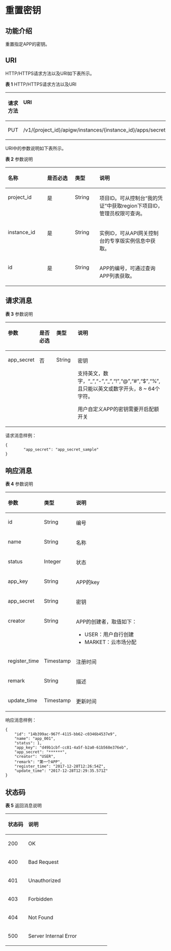 # 重置密钥<a name="apig-phapi-180713038"></a>

## 功能介绍<a name="section47629430"></a>

重置指定APP的密钥。

## URI<a name="section26011693"></a>

HTTP/HTTPS请求方法以及URI如下表所示。

**表 1**  HTTP/HTTPS请求方法以及URI

<a name="table60402647"></a>
<table><thead align="left"><tr id="row59047728"><th class="cellrowborder" valign="top" width="20%" id="mcps1.2.3.1.1"><p id="p18136646"><a name="p18136646"></a><a name="p18136646"></a>请求方法</p>
</th>
<th class="cellrowborder" valign="top" width="80%" id="mcps1.2.3.1.2"><p id="p59782258"><a name="p59782258"></a><a name="p59782258"></a>URI</p>
</th>
</tr>
</thead>
<tbody><tr id="row10524697"><td class="cellrowborder" valign="top" width="20%" headers="mcps1.2.3.1.1 "><p id="p47194149"><a name="p47194149"></a><a name="p47194149"></a>PUT</p>
</td>
<td class="cellrowborder" valign="top" width="80%" headers="mcps1.2.3.1.2 "><p id="p64629758"><a name="p64629758"></a><a name="p64629758"></a>/v1/{project_id}/apigw/instances/{instance_id}/apps/secret/{id}</p>
</td>
</tr>
</tbody>
</table>

URI中的参数说明如下表所示。

**表 2**  参数说明

<a name="table519051"></a>
<table><thead align="left"><tr id="row48098925"><th class="cellrowborder" valign="top" width="24.48755124487551%" id="mcps1.2.5.1.1"><p id="p3698841"><a name="p3698841"></a><a name="p3698841"></a>名称</p>
</th>
<th class="cellrowborder" valign="top" width="17.348265173482652%" id="mcps1.2.5.1.2"><p id="p31170665"><a name="p31170665"></a><a name="p31170665"></a>是否必选</p>
</th>
<th class="cellrowborder" valign="top" width="15.308469153084694%" id="mcps1.2.5.1.3"><p id="p41795909"><a name="p41795909"></a><a name="p41795909"></a>类型</p>
</th>
<th class="cellrowborder" valign="top" width="42.85571442855714%" id="mcps1.2.5.1.4"><p id="p30025494"><a name="p30025494"></a><a name="p30025494"></a>说明</p>
</th>
</tr>
</thead>
<tbody><tr id="row98218424384"><td class="cellrowborder" valign="top" width="24.48755124487551%" headers="mcps1.2.5.1.1 "><p id="p55878963"><a name="p55878963"></a><a name="p55878963"></a>project_id</p>
</td>
<td class="cellrowborder" valign="top" width="17.348265173482652%" headers="mcps1.2.5.1.2 "><p id="p29902160"><a name="p29902160"></a><a name="p29902160"></a>是</p>
</td>
<td class="cellrowborder" valign="top" width="15.308469153084694%" headers="mcps1.2.5.1.3 "><p id="p6155914"><a name="p6155914"></a><a name="p6155914"></a>String</p>
</td>
<td class="cellrowborder" valign="top" width="42.85571442855714%" headers="mcps1.2.5.1.4 "><p id="p28867016"><a name="p28867016"></a><a name="p28867016"></a>项目ID。可从控制台“我的凭证”中获取region下项目ID，管理员权限可查询。</p>
</td>
</tr>
<tr id="row13486842153816"><td class="cellrowborder" valign="top" width="24.48755124487551%" headers="mcps1.2.5.1.1 "><p id="p1780913159538"><a name="p1780913159538"></a><a name="p1780913159538"></a>instance_id</p>
</td>
<td class="cellrowborder" valign="top" width="17.348265173482652%" headers="mcps1.2.5.1.2 "><p id="p9809215115310"><a name="p9809215115310"></a><a name="p9809215115310"></a>是</p>
</td>
<td class="cellrowborder" valign="top" width="15.308469153084694%" headers="mcps1.2.5.1.3 "><p id="p1280914152538"><a name="p1280914152538"></a><a name="p1280914152538"></a>String</p>
</td>
<td class="cellrowborder" valign="top" width="42.85571442855714%" headers="mcps1.2.5.1.4 "><p id="p1880914157537"><a name="p1880914157537"></a><a name="p1880914157537"></a>实例ID，可从API网关控制台的专享版实例信息中获取。</p>
</td>
</tr>
<tr id="row16145988"><td class="cellrowborder" valign="top" width="24.48755124487551%" headers="mcps1.2.5.1.1 "><p id="p32756662"><a name="p32756662"></a><a name="p32756662"></a>id</p>
</td>
<td class="cellrowborder" valign="top" width="17.348265173482652%" headers="mcps1.2.5.1.2 "><p id="p36043989"><a name="p36043989"></a><a name="p36043989"></a>是</p>
</td>
<td class="cellrowborder" valign="top" width="15.308469153084694%" headers="mcps1.2.5.1.3 "><p id="p33881992"><a name="p33881992"></a><a name="p33881992"></a>String</p>
</td>
<td class="cellrowborder" valign="top" width="42.85571442855714%" headers="mcps1.2.5.1.4 "><p id="p60086840"><a name="p60086840"></a><a name="p60086840"></a>APP的编号，可通过查询APP列表获取。</p>
</td>
</tr>
</tbody>
</table>

## 请求消息<a name="section32778653"></a>

**表 3**  参数说明

<a name="table52858460"></a>
<table><thead align="left"><tr id="row52119005"><th class="cellrowborder" valign="top" width="15.15%" id="mcps1.2.5.1.1"><p id="p60889838"><a name="p60889838"></a><a name="p60889838"></a>参数</p>
</th>
<th class="cellrowborder" valign="top" width="13.13%" id="mcps1.2.5.1.2"><p id="p33129840"><a name="p33129840"></a><a name="p33129840"></a>是否必选</p>
</th>
<th class="cellrowborder" valign="top" width="14.14%" id="mcps1.2.5.1.3"><p id="p66271370"><a name="p66271370"></a><a name="p66271370"></a>类型</p>
</th>
<th class="cellrowborder" valign="top" width="57.58%" id="mcps1.2.5.1.4"><p id="p66380773"><a name="p66380773"></a><a name="p66380773"></a>说明</p>
</th>
</tr>
</thead>
<tbody><tr id="row13951012524"><td class="cellrowborder" valign="top" width="15.15%" headers="mcps1.2.5.1.1 "><p id="p571817817386"><a name="p571817817386"></a><a name="p571817817386"></a>app_secret</p>
</td>
<td class="cellrowborder" valign="top" width="13.13%" headers="mcps1.2.5.1.2 "><p id="p07197813819"><a name="p07197813819"></a><a name="p07197813819"></a>否</p>
</td>
<td class="cellrowborder" valign="top" width="14.14%" headers="mcps1.2.5.1.3 "><p id="p1871928203812"><a name="p1871928203812"></a><a name="p1871928203812"></a>String</p>
</td>
<td class="cellrowborder" valign="top" width="57.58%" headers="mcps1.2.5.1.4 "><p id="p177191863810"><a name="p177191863810"></a><a name="p177191863810"></a>密钥</p>
<p id="p69053295477"><a name="p69053295477"></a><a name="p69053295477"></a>支持英文，数字，“_”,“-”,“_”,“!”,“@”,“#”,“$”,“%”,且只能以英文或数字开头，8 ~ 64个字符。</p>
<p id="p790520296470"><a name="p790520296470"></a><a name="p790520296470"></a>用户自定义APP的密钥需要开启配额开关</p>
</td>
</tr>
</tbody>
</table>

请求消息样例：

```
{
        "app_secret": "app_secret_sample"
}
```

## 响应消息<a name="section37825199"></a>

**表 4**  参数说明

<a name="table32464282"></a>
<table><thead align="left"><tr id="row38958777"><th class="cellrowborder" valign="top" width="20%" id="mcps1.2.4.1.1"><p id="p1544355"><a name="p1544355"></a><a name="p1544355"></a>参数</p>
</th>
<th class="cellrowborder" valign="top" width="20%" id="mcps1.2.4.1.2"><p id="p57983950"><a name="p57983950"></a><a name="p57983950"></a>类型</p>
</th>
<th class="cellrowborder" valign="top" width="60%" id="mcps1.2.4.1.3"><p id="p66188386"><a name="p66188386"></a><a name="p66188386"></a>说明</p>
</th>
</tr>
</thead>
<tbody><tr id="row59659013"><td class="cellrowborder" valign="top" width="20%" headers="mcps1.2.4.1.1 "><p id="p541922"><a name="p541922"></a><a name="p541922"></a>id</p>
</td>
<td class="cellrowborder" valign="top" width="20%" headers="mcps1.2.4.1.2 "><p id="p43895711"><a name="p43895711"></a><a name="p43895711"></a>String</p>
</td>
<td class="cellrowborder" valign="top" width="60%" headers="mcps1.2.4.1.3 "><p id="p65891684"><a name="p65891684"></a><a name="p65891684"></a>编号</p>
</td>
</tr>
<tr id="row56154250"><td class="cellrowborder" valign="top" width="20%" headers="mcps1.2.4.1.1 "><p id="p52200367"><a name="p52200367"></a><a name="p52200367"></a>name</p>
</td>
<td class="cellrowborder" valign="top" width="20%" headers="mcps1.2.4.1.2 "><p id="p371312"><a name="p371312"></a><a name="p371312"></a>String</p>
</td>
<td class="cellrowborder" valign="top" width="60%" headers="mcps1.2.4.1.3 "><p id="p30076343"><a name="p30076343"></a><a name="p30076343"></a>名称</p>
</td>
</tr>
<tr id="row2251631"><td class="cellrowborder" valign="top" width="20%" headers="mcps1.2.4.1.1 "><p id="p48164407"><a name="p48164407"></a><a name="p48164407"></a>status</p>
</td>
<td class="cellrowborder" valign="top" width="20%" headers="mcps1.2.4.1.2 "><p id="p9002871"><a name="p9002871"></a><a name="p9002871"></a>Integer</p>
</td>
<td class="cellrowborder" valign="top" width="60%" headers="mcps1.2.4.1.3 "><p id="p58143960"><a name="p58143960"></a><a name="p58143960"></a>状态</p>
</td>
</tr>
<tr id="row53533596"><td class="cellrowborder" valign="top" width="20%" headers="mcps1.2.4.1.1 "><p id="p41254033"><a name="p41254033"></a><a name="p41254033"></a>app_key</p>
</td>
<td class="cellrowborder" valign="top" width="20%" headers="mcps1.2.4.1.2 "><p id="p53242362"><a name="p53242362"></a><a name="p53242362"></a>String</p>
</td>
<td class="cellrowborder" valign="top" width="60%" headers="mcps1.2.4.1.3 "><p id="p17664064"><a name="p17664064"></a><a name="p17664064"></a>APP的key</p>
</td>
</tr>
<tr id="row24758849"><td class="cellrowborder" valign="top" width="20%" headers="mcps1.2.4.1.1 "><p id="p59309724"><a name="p59309724"></a><a name="p59309724"></a>app_secret</p>
</td>
<td class="cellrowborder" valign="top" width="20%" headers="mcps1.2.4.1.2 "><p id="p39358344"><a name="p39358344"></a><a name="p39358344"></a>String</p>
</td>
<td class="cellrowborder" valign="top" width="60%" headers="mcps1.2.4.1.3 "><p id="p33909292"><a name="p33909292"></a><a name="p33909292"></a>密钥</p>
</td>
</tr>
<tr id="row18772019108"><td class="cellrowborder" valign="top" width="20%" headers="mcps1.2.4.1.1 "><p id="p148381123152516"><a name="p148381123152516"></a><a name="p148381123152516"></a>creator</p>
</td>
<td class="cellrowborder" valign="top" width="20%" headers="mcps1.2.4.1.2 "><p id="p10838223112516"><a name="p10838223112516"></a><a name="p10838223112516"></a>String</p>
</td>
<td class="cellrowborder" valign="top" width="60%" headers="mcps1.2.4.1.3 "><p id="p128381023202515"><a name="p128381023202515"></a><a name="p128381023202515"></a>APP的创建者，取值如下：</p>
<a name="ul1126756132511"></a><a name="ul1126756132511"></a><ul id="ul1126756132511"><li>USER：用户自行创建</li><li>MARKET：云市场分配</li></ul>
</td>
</tr>
<tr id="row36748179"><td class="cellrowborder" valign="top" width="20%" headers="mcps1.2.4.1.1 "><p id="p23812543"><a name="p23812543"></a><a name="p23812543"></a>register_time</p>
</td>
<td class="cellrowborder" valign="top" width="20%" headers="mcps1.2.4.1.2 "><p id="p49767864"><a name="p49767864"></a><a name="p49767864"></a>Timestamp</p>
</td>
<td class="cellrowborder" valign="top" width="60%" headers="mcps1.2.4.1.3 "><p id="p4665189"><a name="p4665189"></a><a name="p4665189"></a>注册时间</p>
</td>
</tr>
<tr id="row41986707"><td class="cellrowborder" valign="top" width="20%" headers="mcps1.2.4.1.1 "><p id="p45480106"><a name="p45480106"></a><a name="p45480106"></a>remark</p>
</td>
<td class="cellrowborder" valign="top" width="20%" headers="mcps1.2.4.1.2 "><p id="p60009961"><a name="p60009961"></a><a name="p60009961"></a>String</p>
</td>
<td class="cellrowborder" valign="top" width="60%" headers="mcps1.2.4.1.3 "><p id="p28968697"><a name="p28968697"></a><a name="p28968697"></a>描述</p>
</td>
</tr>
<tr id="row59391687"><td class="cellrowborder" valign="top" width="20%" headers="mcps1.2.4.1.1 "><p id="p45997331"><a name="p45997331"></a><a name="p45997331"></a>update_time</p>
</td>
<td class="cellrowborder" valign="top" width="20%" headers="mcps1.2.4.1.2 "><p id="p34796291"><a name="p34796291"></a><a name="p34796291"></a>Timestamp</p>
</td>
<td class="cellrowborder" valign="top" width="60%" headers="mcps1.2.4.1.3 "><p id="p67036159"><a name="p67036159"></a><a name="p67036159"></a>更新时间</p>
</td>
</tr>
</tbody>
</table>

响应消息样例：

```
{
	"id": "14b399ac-967f-4115-bb62-c0346b4537e9",
	"name": "app_001",
	"status": 1,
	"app_key": "d49b1cbf-cc81-4a5f-b2a0-61b568e376eb",
	"app_secret": "******",
	"creator": "USER",
	"remark": "第一个APP",
	"register_time": "2017-12-28T12:26:54Z",
	"update_time": "2017-12-28T12:29:35.571Z"
}
```

## 状态码<a name="section26572421"></a>

**表 5**  返回消息说明

<a name="table32291757"></a>
<table><thead align="left"><tr id="row31810066"><th class="cellrowborder" valign="top" width="20%" id="mcps1.2.3.1.1"><p id="p26478586"><a name="p26478586"></a><a name="p26478586"></a>状态码</p>
</th>
<th class="cellrowborder" valign="top" width="80%" id="mcps1.2.3.1.2"><p id="p64390706"><a name="p64390706"></a><a name="p64390706"></a>说明</p>
</th>
</tr>
</thead>
<tbody><tr id="row48264674"><td class="cellrowborder" valign="top" width="20%" headers="mcps1.2.3.1.1 "><p id="p17124531"><a name="p17124531"></a><a name="p17124531"></a>200</p>
</td>
<td class="cellrowborder" valign="top" width="80%" headers="mcps1.2.3.1.2 "><p id="p44909772"><a name="p44909772"></a><a name="p44909772"></a>OK</p>
</td>
</tr>
<tr id="row1534772"><td class="cellrowborder" valign="top" width="20%" headers="mcps1.2.3.1.1 "><p id="p57207693"><a name="p57207693"></a><a name="p57207693"></a>400</p>
</td>
<td class="cellrowborder" valign="top" width="80%" headers="mcps1.2.3.1.2 "><p id="p3311555"><a name="p3311555"></a><a name="p3311555"></a>Bad Request</p>
</td>
</tr>
<tr id="row29803996"><td class="cellrowborder" valign="top" width="20%" headers="mcps1.2.3.1.1 "><p id="p65313447"><a name="p65313447"></a><a name="p65313447"></a>401</p>
</td>
<td class="cellrowborder" valign="top" width="80%" headers="mcps1.2.3.1.2 "><p id="p55897859"><a name="p55897859"></a><a name="p55897859"></a>Unauthorized</p>
</td>
</tr>
<tr id="row33318687"><td class="cellrowborder" valign="top" width="20%" headers="mcps1.2.3.1.1 "><p id="p14459094"><a name="p14459094"></a><a name="p14459094"></a>403</p>
</td>
<td class="cellrowborder" valign="top" width="80%" headers="mcps1.2.3.1.2 "><p id="p30335986"><a name="p30335986"></a><a name="p30335986"></a>Forbidden</p>
</td>
</tr>
<tr id="row4588426"><td class="cellrowborder" valign="top" width="20%" headers="mcps1.2.3.1.1 "><p id="p36118200"><a name="p36118200"></a><a name="p36118200"></a>404</p>
</td>
<td class="cellrowborder" valign="top" width="80%" headers="mcps1.2.3.1.2 "><p id="p39893054"><a name="p39893054"></a><a name="p39893054"></a>Not Found</p>
</td>
</tr>
<tr id="row23493170"><td class="cellrowborder" valign="top" width="20%" headers="mcps1.2.3.1.1 "><p id="p23898608"><a name="p23898608"></a><a name="p23898608"></a>500</p>
</td>
<td class="cellrowborder" valign="top" width="80%" headers="mcps1.2.3.1.2 "><p id="p14947689"><a name="p14947689"></a><a name="p14947689"></a>Server Internal Error</p>
</td>
</tr>
</tbody>
</table>

